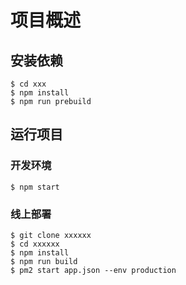 # 项目概述
## 安装依赖
```
$ cd xxx
$ npm install
$ npm run prebuild
```

## 运行项目
### 开发环境
```
$ npm start
```

### 线上部署
```
$ git clone xxxxxx
$ cd xxxxxx
$ npm install
$ npm run build
$ pm2 start app.json --env production
```
